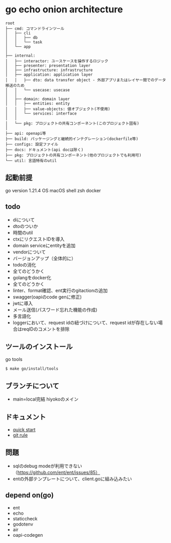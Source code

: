# go echo onion architecture

```text
root
├── cmd: コマンドラインツール
│   ├── cli
│   │   ├── db
│   │   └── task
│   └── app
│
├── internal:
│   ├── interactor: ユースケースを操作するロジック
│   ├── presenter: presentation layer
│   ├── infrastructure: infrastructure
│   ├── application: application layer
│   │   ├── dto: data transfer object - 外部アプリまたはレイヤー間でのデータ移送のため
│   │   └── usecase: usecase
│   │
│   ├── domain: domain layer
│   │   ├── entities: entity
│   │   ├── value-objects: 値オブジェクト(不使用)
│   │   └── services: interface
│   │
│   └── pkg: プロジェクトの共有コンポーネント(このプロジェクト固有)
│
├── api: openapi等
├── build: パッケージングと継続的インテグレーション(dockerfile等)
├── configs: 設定ファイル
├── docs: ドキュメント(api docは除く)
├── pkg: プロジェクトの共有コンポーネント(他のプロジェクトでも利用可)
└── util: 言語特有のutil
```

## 起動前提
go version 1.21.4
OS macOS
shell zsh
docker

## todo
- diについて
- dtoのついか
- 時間のutil
- ctxにリクエストIDを導入
- domain serviceにentityを追加
- vendorについて
- バージョンアップ（全体的に）
- todoの消化
- 全てのどうかく
- golangをdocker化
- 全てのどうかく
- linter、format確認、ent実行のgitactionの追加 
- swagger(oapiのcode genに修正)
- jwtに導入
- メール送信(パスワード忘れた機能の作成)
- 多言語化
- loggerにおいて、request idの紐づけについて、request idが存在しない場合はreqIDのコメントを排除

## ツールのインストール
go tools
```shell
$ make go/install/tools
```

## ブランチについて
- main=local完結 hiyokoのメイン

## ドキュメント
- [quick start](./docs/markdown/quick-start.md)
- [git rule](./docs/markdown/git/rule.md)

## 問題
- sqlのdebug modeが利用できない（https://github.com/ent/ent/issues/85）
- entの外部テンプレートについて、client.goに組み込みたい

## depend on(go)
- ent
- echo
- staticcheck
- godotenv
- air
- oapi-codegen
